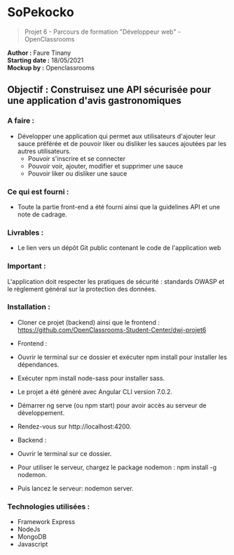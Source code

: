 # SoPekocko </br>
> Projet 6 - Parcours de formation "Développeur web" - OpenClassrooms </br>

**Author :** Faure Tinany </br>
**Starting date :** 18/05/2021 </br>
**Mockup by :** Openclassrooms
## Objectif : Construisez une API sécurisée pour une application d'avis gastronomiques </br>

### A faire : </br>

- Développer une application qui permet aux utilisateurs d'ajouter leur sauce préférée et de pouvoir liker ou disliker les sauces ajoutées par les autres utilisateurs. 
  - Pouvoir s'inscrire et se connecter 
  - Pouvoir voir, ajouter, modifier et supprimer une sauce 
  - Pouvoir liker ou disliker une sauce

### Ce qui est fourni : </br>

- Toute la partie front-end a été fourni ainsi que la guidelines API et une note de cadrage.

### Livrables : </br>

- Le lien vers un dépôt Git public contenant le code de l'application web

### Important : </br>

L'application doit respecter les pratiques de sécurité : standards OWASP et le règlement général sur la protection des données. 

### Installation : </br>

- Cloner ce projet (backend) ainsi que le frontend : https://github.com/OpenClassrooms-Student-Center/dwj-projet6

- Frontend :
 - Ouvrir le terminal sur ce dossier et exécuter npm install pour installer les dépendances.
 - Exécuter npm install node-sass pour installer sass.
 - Le projet a été généré avec Angular CLI version 7.0.2.
 - Démarrer ng serve (ou npm start) pour avoir accès au serveur de développement.
 - Rendez-vous sur http://localhost:4200.

- Backend :
 - Ouvrir le terminal sur ce dossier.
 - Pour utiliser le serveur, chargez le package nodemon : npm install -g nodemon.
 - Puis lancez le serveur: nodemon server.


### Technologies utilisées :

- Framework Express
- NodeJs
- MongoDB
- Javascript 
